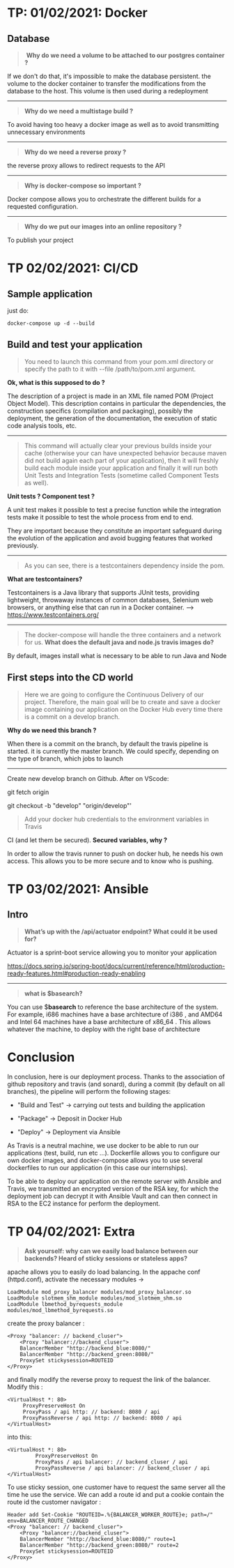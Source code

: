 
  

# TP: 01/02/2021: Docker

## Database

  

> ​ **Why do we need a volume to be attached to our postgres container ?**

  

If we don't do that, it's impossible to make the database persistent. the volume to the docker container to transfer the modifications from the database to the host. This volume is then used during a redeployment

----

>  **Why do we need a multistage build ?**

>

To avoid having too heavy a docker image as well as to avoid transmitting unnecessary environments

  

----

>  **Why do we need a reverse proxy ?**

  

the reverse proxy allows to redirect requests to the API

  

---

>  **Why is docker-compose so important ?**

  

Docker compose allows you to orchestrate the different builds for a requested configuration.

  

----

  

>  **Why do we put our images into an online repository ?**

  

To publish your project

# TP 02/02/2021: CI/CD

  

## Sample application

  

just do:

  

`docker-compose up -d --build`

  

## Build and test your application

  

> You need to launch this command from your pom.xml directory or specify the path to it with --file /path/to/pom.xml ​argument.

**Ok, what is this supposed to do ?**

  

The description of a project is made in an XML file named POM (Project Object Model). This description contains in particular the dependencies, the construction specifics (compilation and packaging), possibly the deployment, the generation of the documentation, the execution of static code analysis tools, etc.

  

---

  

>This command will actually clear your previous builds inside your cache (otherwise your can have unexpected behavior because maven did not build again each part of your application), then it will freshly build each module inside your application and finally it will run both ​Unit Tests​ and ​Integration Tests​ (sometime called Component Tests as well).

**Unit tests ? Component test ?**

  

A unit test makes it possible to test a precise function while the integration tests make it possible to test the whole process from end to end.

They are important because they constitute an important safeguard during the evolution of the application and avoid bugging features that worked previously.

  

---

  

> As you can see, there is a testcontainers dependency inside the pom.

**What are testcontainers?**

  

Testcontainers is a Java library that supports JUnit tests, providing lightweight, throwaway instances of common databases, Selenium web browsers, or anything else that can run in a Docker container. --> https://www.testcontainers.org/

  

----

  

> The docker-compose will handle the three containers and a network for us.
> **What does the default java and node.js travis images do?**

By default, images install what is necessary to be able to run Java and Node

  

## First steps into the CD world

  

  

> Here we are going to configure the Continuous Delivery of our project. Therefore, the main goal will be to create and save a docker image containing our application on the Docker Hub every time there is a commit on a develop branch.

**Why do we need this branch ?**

  

When there is a commit on the branch, by default the travis pipeline is started. it is currently the master branch. We could specify, depending on the type of branch, which jobs to launch

  

----

Create new develop branch on Github. After on VScode:

  

git fetch origin

git checkout -b "develop" "origin/develop"'

  

> Add your docker hub credentials to the environment variables in Travis

CI (and let them be secured). **Secured variables, why ?**

  

In order to allow the travis runner to push on docker hub, he needs his own access. This allows you to be more secure and to know who is pushing.

  

# TP 03/02/2021: Ansible

  

## Intro

  

>  **What’s up with the /api/actuator endpoint? What could it be used for?**

  

Actuator is a sprint-boot service allowing you to monitor your application

https://docs.spring.io/spring-boot/docs/current/reference/html/production-ready-features.html#production-ready-enabling

  

---

>  **what is $basearch?**

  

You can use $**basearch** to reference the base architecture of the system. For example, i686 machines have a base architecture of i386 , and AMD64 and Intel 64 machines have a base architecture of x86_64 . This allows whatever the machine, to deploy with the right base of architecture

  

# Conclusion

In conclusion, here is our deployment process. Thanks to the association of github repository and travis (and sonard), during a commit (by default on all branches), the pipeline will perform the following stages:

  

- "Build and Test" -> carrying out tests and building the application

- "Package" -> Deposit in Docker Hub

- "Deploy" -> Deployment via Ansible

  

As Travis is a neutral machine, we use docker to be able to run our applications (test, build, run etc ...). Dockerfile allows you to configure our own docker images, and docker-compose allows you to use several dockerfiles to run our application (in this case our internships).

  

To be able to deploy our application on the remote server with Ansible and Travis, we transmitted an encrypted version of the RSA key, for which the deployment job can decrypt it with Ansible Vault and can then connect in RSA to the EC2 instance for perform the deployment.

# TP 04/02/2021: Extra

> **Ask yourself: why can we easily load balance between our backends? Heard of sticky sessions or stateless apps?**

apache allows you to easily do load balancing. In the appache conf (httpd.conf), activate the necessary modules ->

    LoadModule mod_proxy_balancer modules/mod_proxy_balancer.so
    LoadModule slotmem_shm_module modules/mod_slotmem_shm.so
    LoadModule lbmethod_byrequests_module modules/mod_lbmethod_byrequests.so
    
create the proxy balancer :

    <Proxy "balancer: // backend_cluser">
        <Proxy "balancer://backend_cluser">
        BalancerMember "http://backend_blue:8080/"
        BalancerMember "http://backend_green:8080/"
        ProxySet stickysession=ROUTEID
    </Proxy>

and finally modify the reverse proxy to request the link of the balancer. Modify this :

    <VirtualHost *: 80>
         ProxyPreserveHost On
         ProxyPass / api http: // backend: 8080 / api
         ProxyPassReverse / api http: // backend: 8080 / api
    </VirtualHost>

into this:

    <VirtualHost *: 80>
             ProxyPreserveHost On
             ProxyPass / api balancer: // backend_cluser / api
             ProxyPassReverse / api balancer: // backend_cluser / api
    </VirtualHost>

To use sticky session, one customer have to request the same server all the time he use the service. We can add a route id and put a cookie contain the route id the customer navigator :

    Header add Set-Cookie "ROUTEID=.%{BALANCER_WORKER_ROUTE}e; path=/" env=BALANCER_ROUTE_CHANGED
    <Proxy "balancer: // backend_cluser">
        <Proxy "balancer://backend_cluser">
        BalancerMember "http://backend_blue:8080/" route=1
        BalancerMember "http://backend_green:8080/" route=2
        ProxySet stickysession=ROUTEID
    </Proxy> 

